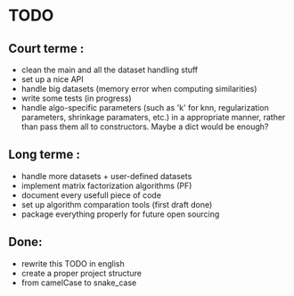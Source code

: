 TODO
====

Court terme :
-------------

* clean the main and all the dataset handling stuff
* set up a nice API
* handle big datasets (memory error when computing similarities)
* write some tests (in progress)
* handle algo-specific parameters (such as 'k' for knn, regularization
  parameters, shrinkage paramaters, etc.) in a appropriate manner, rather than
  pass them all to constructors. Maybe a dict would be enough?

Long terme :
------------

* handle more datasets + user-defined datasets
* implement matrix factorization algorithms (PF)
* document every usefull piece of code
* set up algorithm comparation tools (first draft done)
* package everything properly for future open sourcing

Done:
-----

* rewrite this TODO in english
* create a proper project structure
* from camelCase to snake\_case
